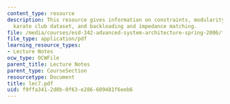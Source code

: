 ```yaml
---
content_type: resource
description: This resource gives information on constraints, modularity, zachary's
  karate club dataset, and backloading and impedance matching.
file: /media/courses/esd-342-advanced-system-architecture-spring-2006/f9ffa3412d0b0f63e286609481f6eeb6_lec7.pdf
file_type: application/pdf
learning_resource_types:
- Lecture Notes
ocw_type: OCWFile
parent_title: Lecture Notes
parent_type: CourseSection
resourcetype: Document
title: lec7.pdf
uid: f9ffa341-2d0b-0f63-e286-609481f6eeb6
---
```


